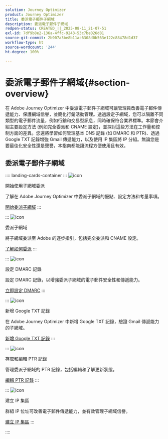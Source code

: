 ```yaml
---
solution: Journey Optimizer
product: Journey Optimizer
title: 委派電子郵件子網域
description: 委派電子郵件子網域
redpen-status: CREATED_||_2025-08-11_21-07-51
exl-id: 7df9b8e2-136a-4ffc-9243-53c7be026d81
source-git-commit: 2b907a3be8b11ac6308d0b563e122c88478d1d37
workflow-type: ht
source-wordcount: '244'
ht-degree: 100%

---
```


# 委派電子郵件子網域{#section-overview}

在 Adobe Journey Optimizer 中委派電子郵件子網域可讓管理員改善電子郵件傳遞能力、保護網域信譽，並簡化行銷活動管理。透過設定子網域，您可以隔離不同類型的電子郵件流量，例如行銷和交易型訊息，同時確保符合業界標準。本節會介紹主要設定方法 (例如完全委派和 CNAME 設定)，並探討這些方法在工作量和控制方面的差異。您還將學習如何管理基本 DNS 記錄 (如 DMARC 和 PTR)、透過 Google TXT 記錄增強 Gmail 傳遞能力，以及使用 IP 集區將 IP 分組。無論您是要最佳化安全性還是聲譽，本指南都能讓流程方便使用且有效。

## 委派電子郵件子網域

:::: landing-cards-container
:::
![icon](https://cdn.experienceleague.adobe.com/icons/circle-play.svg?lang=zh-Hant)

開始使用子網域委派

了解在 Adobe Journey Optimizer 中委派子網域的優點、設定方法和考量事項。

[開始委派子網域](../using/configuration/about-subdomain-delegation.md)
:::

:::
![icon](https://cdn.experienceleague.adobe.com/icons/gear.svg)

委派子網域

將子網域委派至 Adobe 的逐步指引，包括完全委派和 CNAME 設定。

[了解如何委派](../using/configuration/delegate-subdomain.md)
:::

:::
![icon](https://cdn.experienceleague.adobe.com/icons/shield-halved.svg?lang=zh-Hant)

設定 DMARC 記錄

設定 DMARC 記錄，以增強委派子網域的電子郵件安全性和傳遞能力。

[立即設定 DMARC](../using/configuration/dmarc-record.md)
:::

:::
![icon](https://cdn.experienceleague.adobe.com/icons/bullseye.svg?lang=zh-Hant)

新增 Google TXT 記錄

在 Adobe Journey Optimizer 中新增 Google TXT 記錄，驗證 Gmail 傳遞能力的子網域。

[新增 Google TXT 記錄](../using/configuration/google-txt.md)
:::

:::
![icon](https://cdn.experienceleague.adobe.com/icons/code-branch.svg)

存取和編輯 PTR 記錄

管理委派子網域的 PTR 記錄，包括編輯和了解更新狀態。

[編輯 PTR 記錄](../using/configuration/ptr-records.md)
:::

:::
![icon](https://cdn.experienceleague.adobe.com/icons/list-check.svg?lang=zh-Hant)

建立 IP 集區

群組 IP 位址可改善電子郵件傳遞能力，並有效管理子網域信譽。

[建立 IP 集區](../using/configuration/ip-pools.md)
:::

::::
